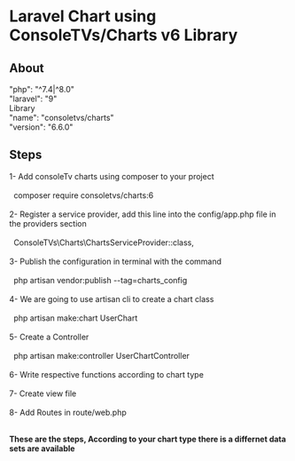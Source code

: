 <h1><b>Laravel Chart using ConsoleTVs/Charts v6 Library </b></h1>

## About

"php": "^7.4|^8.0"<br>
"laravel": "9"<br>
Library<br>
 "name": "consoletvs/charts"<br>
 "version": "6.6.0"<br>

## Steps

1- Add consoleTv charts using composer to your project<br><br>
&nbsp;&nbsp;composer require consoletvs/charts:6<br><br>
2- Register a service provider, add this line into the config/app.php file in the providers section<br><br>
&nbsp;&nbsp;ConsoleTVs\Charts\ChartsServiceProvider::class,<br><br>
3- Publish the configuration in terminal with the command<br><br>
&nbsp;&nbsp;php artisan vendor:publish --tag=charts_config<br><br>
4- We are going to use artisan cli to create a chart class<br><br>
&nbsp;&nbsp;php artisan make:chart UserChart<br><br>
5- Create a Controller<br><br>
&nbsp;&nbsp;php artisan make:controller UserChartController<br><br>
6- Write respective functions according to chart type<br><br>
7- Create view file<br><br>
8- Add Routes in route/web.php<br></br>


<b>These are the steps, According to your chart type there is a differnet data sets are available</b>
